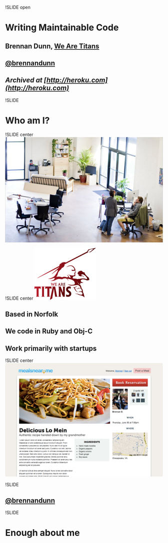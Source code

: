 !SLIDE open 

# Writing Maintainable Code #
## Brennan Dunn, [We Are Titans](http://wearetitans.net) ##
## [@brennandunn](http://twitter.com/brennandunn) ##
## _Archived at [http://heroku.com](http://heroku.com)_ ##

!SLIDE
# Who am I? #

!SLIDE center
![Office](office.png)

!SLIDE center
![Logo](logo.jpg)
## Based in Norfolk ##
## We code in Ruby and Obj-C ##
## Work primarily with startups ##

!SLIDE center
![Mealsnearme](mealsnearme.png)

!SLIDE
## [@brennandunn](http://twitter.com/brennandunn)

!SLIDE
# Enough about me #
